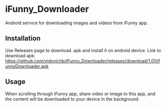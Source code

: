 # iFunny_Downloader

Android service for downloading images and videos from iFunny app.

## Installation

Use Releases page to download .apk and install it on android device.
Link to download apk: https://github.com/vidovichb/iFunny_Downloader/releases/download/1.01/ifunnyDownloader.apk 

## Usage

When scrolling through iFunny app, share video or image to this app, and the content will be downloaded to your device in the background.
